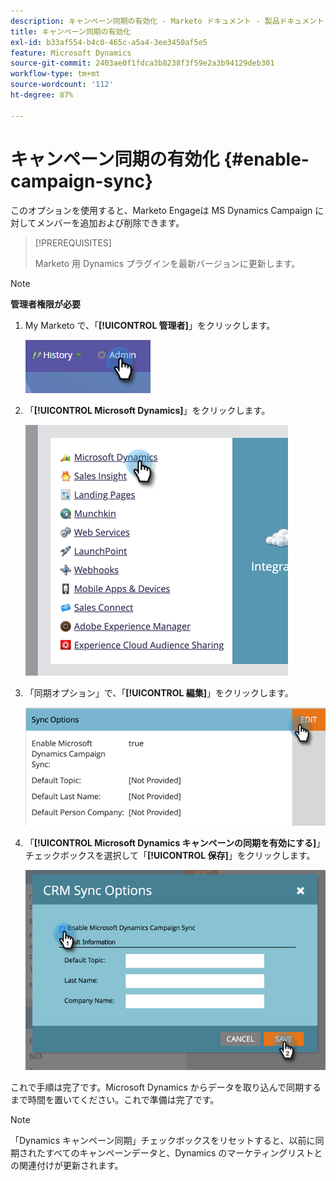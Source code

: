 ```yaml
---
description: キャンペーン同期の有効化 - Marketo ドキュメント - 製品ドキュメント
title: キャンペーン同期の有効化
exl-id: b33af554-b4c0-465c-a5a4-3ee3450af5e5
feature: Microsoft Dynamics
source-git-commit: 2403ae0f1fdca3b8238f3f59e2a3b94129deb301
workflow-type: tm+mt
source-wordcount: '112'
ht-degree: 87%

---
```


# キャンペーン同期の有効化 {#enable-campaign-sync}

このオプションを使用すると、Marketo Engageは MS Dynamics Campaign に対してメンバーを追加および削除できます。

>[!PREREQUISITES]
>
>Marketo 用 Dynamics プラグインを最新バージョンに更新します。

>[!NOTE]
>
>**管理者権限が必要**

1. My Marketo で、「**[!UICONTROL 管理者]**」をクリックします。

   ![](assets/enable-campaign-sync-1.png)

1. 「**[!UICONTROL Microsoft Dynamics]**」をクリックします。

   ![](assets/enable-campaign-sync-2.png)

1. 「同期オプション」で、「**[!UICONTROL 編集]**」をクリックします。

   ![](assets/enable-campaign-sync-3.png)

1. 「**[!UICONTROL Microsoft Dynamics キャンペーンの同期を有効にする]**」チェックボックスを選択して「**[!UICONTROL 保存]**」をクリックします。

   ![](assets/enable-campaign-sync-4.png)

これで手順は完了です。Microsoft Dynamics からデータを取り込んで同期するまで時間を置いてください。これで準備は完了です。

>[!NOTE]
>
>「Dynamics キャンペーン同期」チェックボックスをリセットすると、以前に同期されたすべてのキャンペーンデータと、Dynamics のマーケティングリストとの関連付けが更新されます。
